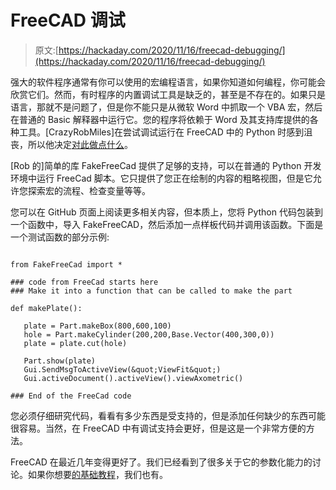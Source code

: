 # FreeCAD 调试

> 原文:[https://hackaday.com/2020/11/16/freecad-debugging/](https://hackaday.com/2020/11/16/freecad-debugging/)

强大的软件程序通常有你可以使用的宏编程语言，如果你知道如何编程，你可能会欣赏它们。然而，有时程序的内置调试工具是缺乏的，甚至是不存在的。如果只是语言，那就不是问题了，但是你不能只是从微软 Word 中抓取一个 VBA 宏，然后在普通的 Basic 解释器中运行它。您的程序将依赖于 Word 及其支持库提供的各种工具。[CrazyRobMiles]在尝试调试运行在 FreeCAD 中的 Python 时感到沮丧，所以他决定[对此做点什么](https://github.com/CrazyRobMiles/FreeCADSimulator)。

[Rob 的]简单的库 FakeFreeCad 提供了足够的支持，可以在普通的 Python 开发环境中运行 FreeCad 脚本。它只提供了您正在绘制的内容的粗略视图，但是它允许您探索宏的流程、检查变量等等。

您可以在 GitHub 页面上阅读更多相关内容，但本质上，您将 Python 代码包装到一个函数中，导入 FakeFreeCAD，然后添加一点样板代码并调用该函数。下面是一个测试函数的部分示例:

```

from FakeFreeCad import *

### code from FreeCad starts here
### Make it into a function that can be called to make the part

def makePlate():

   plate = Part.makeBox(800,600,100)
   hole = Part.makeCylinder(200,200,Base.Vector(400,300,0))
   plate = plate.cut(hole)

   Part.show(plate)
   Gui.SendMsgToActiveView(&quot;ViewFit&quot;)
   Gui.activeDocument().activeView().viewAxometric()

### End of the FreeCad code

```

您必须仔细研究代码，看看有多少东西是受支持的，但是添加任何缺少的东西可能很容易。当然，在 FreeCAD 中有调试支持会更好，但是这是一个非常方便的方法。

FreeCAD 在最近几年变得更好了。我们已经看到了很多关于它的参数化能力的讨论。如果你想要[的基础教程](https://hackaday.com/2014/02/05/3d-printering-making-a-thing-in-freecad-part-i/)，我们也有。